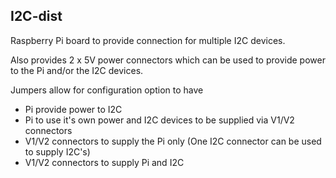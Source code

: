 ## I2C-dist
Raspberry Pi board to provide connection for multiple I2C devices.

Also provides 2 x 5V power connectors which can be used to provide power to the Pi and/or the I2C devices.

Jumpers allow for configuration option to have


* Pi provide power to I2C
* Pi to use it's own power and I2C devices to be supplied via V1/V2 connectors
* V1/V2 connectors to supply the Pi only (One I2C connector can be used to supply I2C's)
* V1/V2 connectors to supply Pi and I2C
